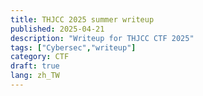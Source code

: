 ```yaml
---
title: THJCC 2025 summer writeup
published: 2025-04-21
description: "Writeup for THJCC CTF 2025"
tags: ["Cybersec","writeup"]
category: CTF
draft: true
lang: zh_TW 
---
```


